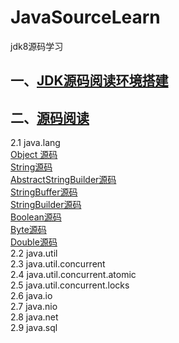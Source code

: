 # JavaSourceLearn
jdk8源码学习


## 一、[JDK源码阅读环境搭建](https://github.com/dongguo4812/JavaSourceLearn/blob/master/JDK%E6%BA%90%E7%A0%81%E9%98%85%E8%AF%BB%E7%8E%AF%E5%A2%83%E6%90%AD%E5%BB%BA.md)<br>
## 二、[源码阅读](https://github.com/dongguo4812/JavaSourceLearn/blob/master/%E9%98%85%E8%AF%BB%E6%BA%90%E7%A0%81%E6%8A%80%E5%B7%A7.md)<br>
2.1 java.lang<br>
  [Object 源码](https://github.com/dongguo4812/JavaSourceLearn/blob/master/doc/java.lang/Object%E6%BA%90%E7%A0%81.md)<br>
  [String源码](https://github.com/dongguo4812/JavaSourceLearn/blob/master/doc/java.lang/String%E6%BA%90%E7%A0%81.md)<br>
  [AbstractStringBuilder源码](https://github.com/dongguo4812/JavaSourceLearn/blob/master/doc/java.lang/AbstractStringBuilder%E6%BA%90%E7%A0%81.md)<br>
  [StringBuffer源码](https://github.com/dongguo4812/JavaSourceLearn/blob/master/doc/java.lang/StringBuffer%E6%BA%90%E7%A0%81.md)<br>
  [StringBuilder源码](https://github.com/dongguo4812/JavaSourceLearn/blob/master/doc/java.lang/StringBuilder%E6%BA%90%E7%A0%81.md)<br>
  [Boolean源码](https://github.com/dongguo4812/JavaSourceLearn/blob/master/doc/java.lang/Boolean%E6%BA%90%E7%A0%81.md)<br>
  [Byte源码](https://github.com/dongguo4812/JavaSourceLearn/blob/master/doc/java.lang/Byte%E6%BA%90%E7%A0%81.md)<br>
  [Double源码](https://github.com/dongguo4812/JavaSourceLearn/blob/master/doc/java.lang/Double%E6%BA%90%E7%A0%81.md)<br>
2.2 java.util<br>
2.3 java.util.concurrent<br>
2.4 java.util.concurrent.atomic<br>
2.5 java.util.concurrent.locks<br>
2.6 java.io<br>
2.7 java.nio<br>
2.8 java.net<br>
2.9 java.sql<br>
